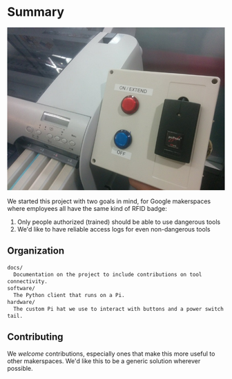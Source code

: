 # Summary

![Sample controller box](hardware/box.jpg)

We started this project with two goals in mind, for Google makerspaces where
employees all have the same kind of RFID badge:

1. Only people authorized (trained) should be able to use dangerous tools
2. We'd like to have reliable access logs for even non-dangerous tools

## Organization

    docs/
      Documentation on the project to include contributions on tool connectivity.
    software/
      The Python client that runs on a Pi.
    hardware/
      The custom Pi hat we use to interact with buttons and a power switch tail.

## Contributing

We *welcome* contributions, especially ones that make this more useful to other
makerspaces.  We'd like this to be a generic solution wherever possible.
